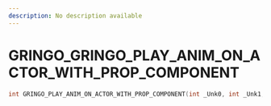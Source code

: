 ```yaml
---
description: No description available 
---
```


# GRINGO\_GRINGO_PLAY_ANIM_ON_ACTOR_WITH_PROP_COMPONENT

```cpp
int GRINGO_PLAY_ANIM_ON_ACTOR_WITH_PROP_COMPONENT(int _Unk0, int _Unk1, int _Unk2, int _Unk3, int _Unk4, int _Unk5);
```